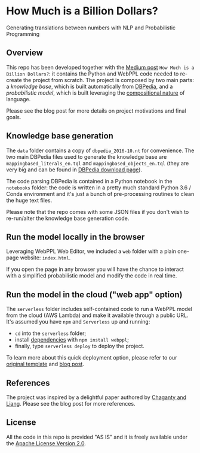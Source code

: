 # How Much is a Billion Dollars?
Generating translations between numbers with NLP and Probabilistic Programming

## Overview
This repo has been developed together with the [Medium post](https://towardsdatascience.com/how-much-is-a-billion-dollars-7705053dd6d9) `How Much is a Billion Dollars?`:
it contains the Python and WebPPL code needed to re-create the project from scratch. The project is composed by two main parts:
a _knowledge base_, which is built automatically from [DBPedia](https://wiki.dbpedia.org/), and a _probabilistic model_, which is built 
leveraging the [compositional nature](https://towardsdatascience.com/fluid-concepts-and-creative-probabilities-785d3c81610a)
of language. 

Please see the blog post for more details on project motivations and final goals.

## Knowledge base generation

The `data` folder contains a copy of `dbpedia_2016-10.nt` for convenience. The two main DBPedia files used 
to generate the knowledge base are `mappingbased_literals_en.tql` and `mappingbased_objects_en.tql` 
(they are very big and 
can be found in [DBPedia download page](https://wiki.dbpedia.org/develop/datasets/downloads-2016-10)).

The code parsing DBPedia is contained in a Python notebook in the `notebooks` folder: the code 
is written in a pretty much standard Python 3.6 / Conda environment and it's just a bunch of pre-processing routines
to clean the huge text files.

Please note that the repo comes with some JSON files if you don't wish to re-run/alter the knowledge base generation 
code.

## Run the model locally in the browser 
Leveraging WebPPL Web Editor, we included a `web` folder with a plain one-page website: `index.html`. 

If you open the page in any browser you will have the chance to interact with a simplified probabilistic model and 
modify the code in real time.

## Run the model in the cloud ("web app" option)
The `serverless` folder includes self-contained code to run a WebPPL model from the cloud (AWS Lambda) and make it available
through a public URL. It's assumed you have `npm` and `Serverless` up and running:

* `cd` into the `serverless` folder; 
* install [dependencies](https://aws.amazon.com/it/premiumsupport/knowledge-center/lambda-deployment-package-nodejs/) with `npm install webppl`;
* finally, type `serverless deploy` to deploy the project.

To learn more about this quick deployment option, please refer to our [original template](https://github.com/jacopotagliabue/webppl_to_lambda_serverless) and [blog post](https://towardsdatascience.com/build-smart-er-applications-with-probabilistic-models-and-aws-lambda-functions-da982d69cab1?sk=fba1d20f1fe33c1499f7b2016187e793).

## References
The project was inspired by a delightful paper authored by [Chaganty and Liang](https://aclweb.org/anthology/P16-1055). Please see the blog post for more references. 

## License
All the code in this repo is provided "AS IS" and it is freely available under the [Apache License Version 2.0](https://www.apache.org/licenses/LICENSE-2.0).
